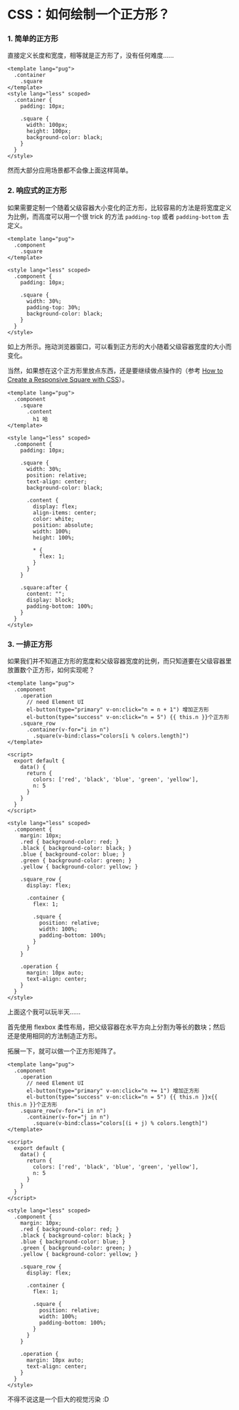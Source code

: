 # CSS：如何绘制一个正方形？

### 1. 简单的正方形

直接定义长度和宽度，相等就是正方形了，没有任何难度……

```Vue
<template lang="pug">
  .container
    .square
</template>
<style lang="less" scoped>
  .container {
    padding: 10px;

    .square {
      width: 100px;
      height: 100px;
      background-color: black;
    }
  }
</style>
```

然而大部分应用场景都不会像上面这样简单。

### 2. 响应式的正方形

如果需要定制一个随着父级容器大小变化的正方形，比较容易的方法是将宽度定义为比例，而高度可以用一个很 trick 的方法 `padding-top` 或者 `padding-bottom` 去定义。

```Vue
<template lang="pug">
  .component
    .square
</template>

<style lang="less" scoped>
  .component {
    padding: 10px;

    .square {
      width: 30%;
      padding-top: 30%;
      background-color: black;
    }
  }
</style>
```

如上方所示。拖动浏览器窗口，可以看到正方形的大小随着父级容器宽度的大小而变化。

当然，如果想在这个正方形里放点东西，还是要继续做点操作的（参考 [How to Create a Responsive Square with CSS](https://spin.atomicobject.com/2015/07/14/css-responsive-square/)）。

```Vue
<template lang="pug">
  .component
    .square
      .content
        h1 哈
</template>

<style lang="less" scoped>
  .component {
    padding: 10px;

    .square {
      width: 30%;
      position: relative;
      text-align: center;
      background-color: black;

      .content {
        display: flex;
        align-items: center;
        color: white;
        position: absolute;
        width: 100%;
        height: 100%;
        
        * {
          flex: 1;
        }
      }
    }
    
    .square:after {
      content: "";
      display: block;
      padding-bottom: 100%;
    }
  }
</style>
```

### 3. 一排正方形

如果我们并不知道正方形的宽度和父级容器宽度的比例，而只知道要在父级容器里放置数个正方形，如何实现呢？

```Vue
<template lang="pug">
  .component
    .operation
      // need Element UI
      el-button(type="primary" v-on:click="n = n + 1") 增加正方形
      el-button(type="success" v-on:click="n = 5") {{ this.n }}个正方形
    .square_row
      .container(v-for="i in n")
        .square(v-bind:class="colors[i % colors.length]")
</template>

<script>
  export default {
    data() {
      return {
        colors: ['red', 'black', 'blue', 'green', 'yellow'],
        n: 5
      }
    }
  }
</script>

<style lang="less" scoped>
  .component {
    margin: 10px;
    .red { background-color: red; }
    .black { background-color: black; }
    .blue { background-color: blue; }
    .green { background-color: green; }
    .yellow { background-color: yellow; }

    .square_row {
      display: flex;

      .container {
        flex: 1;

        .square {
          position: relative;
          width: 100%;
          padding-bottom: 100%;
        }
      }
    }

    .operation {
      margin: 10px auto;
      text-align: center;
    }
  }
</style>
```

上面这个我可以玩半天……

首先使用 flexbox 柔性布局，把父级容器在水平方向上分割为等长的数块；然后还是使用相同的方法制造正方形。

拓展一下，就可以做一个正方形矩阵了。

```Vue
<template lang="pug">
  .component
    .operation
      // need Element UI
      el-button(type="primary" v-on:click="n += 1") 增加正方形
      el-button(type="success" v-on:click="n = 5") {{ this.n }}x{{ this.n }}个正方形
    .square_row(v-for="i in n")
      .container(v-for="j in n")
        .square(v-bind:class="colors[(i + j) % colors.length]")
</template>

<script>
  export default {
    data() {
      return {
        colors: ['red', 'black', 'blue', 'green', 'yellow'],
        n: 5
      }
    }
  }
</script>

<style lang="less" scoped>
  .component {
    margin: 10px;
    .red { background-color: red; }
    .black { background-color: black; }
    .blue { background-color: blue; }
    .green { background-color: green; }
    .yellow { background-color: yellow; }

    .square_row {
      display: flex;

      .container {
        flex: 1;

        .square {
          position: relative;
          width: 100%;
          padding-bottom: 100%;
        }
      }
    }

    .operation {
      margin: 10px auto;
      text-align: center;
    }
  }
</style>
```

不得不说这是一个巨大的视觉污染 :D